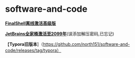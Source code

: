 # software-and-code

[**FinalShell离线激活高级版**](https://raw.githubusercontent.com/north151/software-and-code/bf0e2750f96deb9623d786357e478603973e583f/FinalShell-code.zip)

[**JetBrains全家桶激活至2099年**](https://github.com/north151/software-and-code/raw/main/JetBrains-code.zip)(误添加解压密码,已忘记)

【**Typora旧版本**]（https://github.com/north151/software-and-code/releases/tag/typora）
